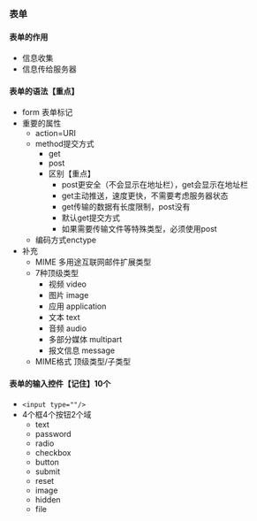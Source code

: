 ### 表单
#### 表单的作用
+ 信息收集
+ 信息传给服务器
#### 表单的语法【重点】
+ form 表单标记
+ 重要的属性
	+ action=URI
	+ method提交方式
		+ get
		+ post
		+ 区别【重点】
			+ post更安全（不会显示在地址栏），get会显示在地址栏
			+ get主动推送，速度更快，不需要考虑服务器状态
			+ get传输的数据有长度限制，post没有
			+ 默认get提交方式
			+ 如果需要传输文件等特殊类型，必须使用post
	+ 编码方式enctype
+ 补充
	+ MIME 多用途互联网邮件扩展类型
	+ 7种顶级类型
		+ 视频 video
		+ 图片 image
		+ 应用 application
		+ 文本 text
		+ 音频 audio
		+ 多部分媒体 multipart
		+ 报文信息 message
	+ MIME格式  顶级类型/子类型
#### 表单的输入控件【记住】10个
+ ```<input type=""/>```
+ 4个框4个按钮2个域
	+ text
	+ password
	+ radio
	+ checkbox
	+ button
	+ submit
	+ reset
	+ image
	+ hidden
	+ file
